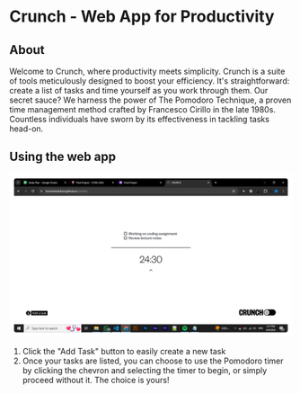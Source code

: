 # Crunch - Web App for Productivity

## About

Welcome to Crunch, where productivity meets simplicity. Crunch is a suite of tools meticulously designed to boost your efficiency. It's straightforward: create a list of tasks and time yourself as you work through them. Our secret sauce? We harness the power of The Pomodoro Technique, a proven time management method crafted by Francesco Cirillo in the late 1980s. Countless individuals have sworn by its effectiveness in tackling tasks head-on.

## Using the web app

![alt text](images/image.png)

1. Click the "Add Task" button to easily create a new task
2. Once your tasks are listed, you can choose to use the Pomodoro timer by clicking the chevron and selecting the timer to begin, or simply proceed without it. The choice is yours!
